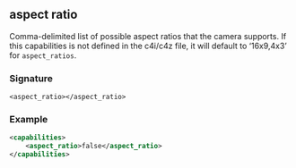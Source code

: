 ## aspect ratio

Comma-delimited list of possible aspect ratios that the camera supports. If this capabilities is not defined in the c4i/c4z file, it will default to ‘16x9,4x3’ for `aspect_ratios`.


### Signature

`<aspect_ratio></aspect_ratio>`


### Example

```xml
<capabilities>
    <aspect_ratio>false</aspect_ratio>
</capabilities>
```
